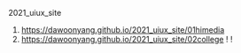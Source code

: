 2021_uiux_site
1. https://dawoonyang.github.io/2021_uiux_site/01himedia
2. https://dawoonyang.github.io/2021_uiux_site/02college
!
!
